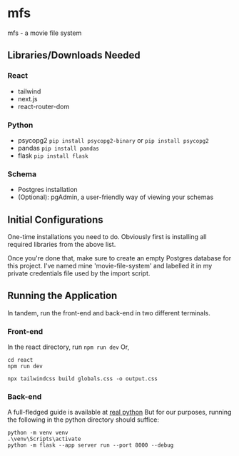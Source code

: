 # mfs
mfs - a movie file system

## Libraries/Downloads Needed
### React
- tailwind
- next.js
- react-router-dom
### Python
- psycopg2 `pip install psycopg2-binary` or `pip install psycopg2`
- pandas `pip install pandas`
- flask `pip install flask`

### Schema
- Postgres installation
- (Optional): pgAdmin, a user-friendly way of viewing your schemas

## Initial Configurations
One-time installations you need to do. Obviously first is installing all required libraries from the above list.

Once you're done that, make sure to create an empty Postgres database for this project. I've named mine 'movie-file-system' and labelled it in my private credentials file used by the import script.

## Running the Application
In tandem, run the front-end and back-end in two different terminals.

### Front-end
In the react directory, run `npm run dev`
Or,
```
cd react
npm run dev

npx tailwindcss build globals.css -o output.css
```

### Back-end
A full-fledged guide is available at [real python](https://realpython.com/flask-project/)
But for our purposes, running the following in the python directory should suffice:

```
python -m venv venv
.\venv\Scripts\activate
python -m flask --app server run --port 8000 --debug
```
